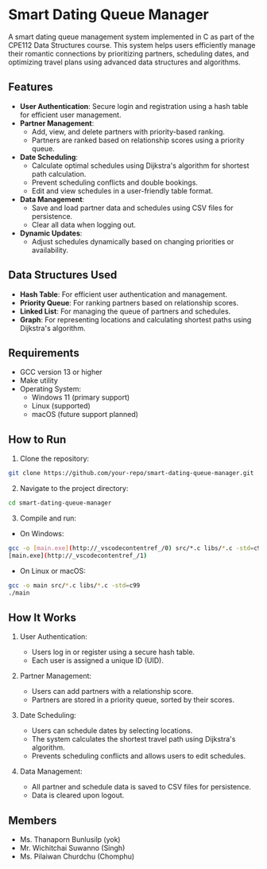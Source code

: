# Smart Dating Queue Manager

A smart dating queue management system implemented in C as part of the CPE112 Data Structures course. This system helps users efficiently manage their romantic connections by prioritizing partners, scheduling dates, and optimizing travel plans using advanced data structures and algorithms.

## Features

- **User Authentication**: Secure login and registration using a hash table for efficient user management.
- **Partner Management**:
  - Add, view, and delete partners with priority-based ranking.
  - Partners are ranked based on relationship scores using a priority queue.
- **Date Scheduling**:
  - Calculate optimal schedules using Dijkstra's algorithm for shortest path calculation.
  - Prevent scheduling conflicts and double bookings.
  - Edit and view schedules in a user-friendly table format.
- **Data Management**:
  - Save and load partner data and schedules using CSV files for persistence.
  - Clear all data when logging out.
- **Dynamic Updates**:
  - Adjust schedules dynamically based on changing priorities or availability.

## Data Structures Used

- **Hash Table**: For efficient user authentication and management.
- **Priority Queue**: For ranking partners based on relationship scores.
- **Linked List**: For managing the queue of partners and schedules.
- **Graph**: For representing locations and calculating shortest paths using Dijkstra's algorithm.

## Requirements

- GCC version 13 or higher
- Make utility
- Operating System:
  - Windows 11 (primary support)
  - Linux (supported)
  - macOS (future support planned)

## How to Run

1. Clone the repository:

```bash
git clone https://github.com/your-repo/smart-dating-queue-manager.git
```
2. Navigate to the project directory:

```bash
cd smart-dating-queue-manager
```
3. Compile and run:

- On Windows:

```bash
gcc -o [main.exe](http://_vscodecontentref_/0) src/*.c libs/*.c -std=c99
[main.exe](http://_vscodecontentref_/1)
```

- On Linux or macOS:

```bash
gcc -o main src/*.c libs/*.c -std=c99
./main
```
## How It Works
1. User Authentication:

    - Users log in or register using a secure hash table.
    - Each user is assigned a unique ID (UID).

2. Partner Management:

    - Users can add partners with a relationship score.
    - Partners are stored in a priority queue, sorted by their scores.

3. Date Scheduling:

    - Users can schedule dates by selecting locations.
    - The system calculates the shortest travel path using Dijkstra's algorithm.
    - Prevents scheduling conflicts and allows users to edit schedules.

4. Data Management:

    - All partner and schedule data is saved to CSV files for persistence.
    - Data is cleared upon logout.

## Members
- Ms. Thanaporn Bunlusilp (yok)
- Mr. Wichitchai Suwanno (Singh)
- Ms. Pilaiwan Churdchu (Chomphu)